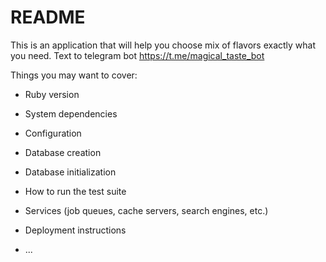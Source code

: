 # README

This is an application that will help you choose mix of flavors exactly what you need. 
Text to telegram bot https://t.me/magical_taste_bot

Things you may want to cover:

* Ruby version

* System dependencies

* Configuration

* Database creation

* Database initialization

* How to run the test suite

* Services (job queues, cache servers, search engines, etc.)

* Deployment instructions

* ...
